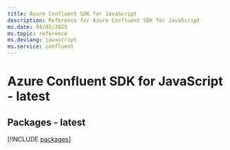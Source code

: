 ```yaml
---
title: Azure Confluent SDK for JavaScript
description: Reference for Azure Confluent SDK for JavaScript
ms.date: 04/02/2025
ms.topic: reference
ms.devlang: javascript
ms.service: confluent
---
```

# Azure Confluent SDK for JavaScript - latest
## Packages - latest
[!INCLUDE [packages](confluent-index.md)]